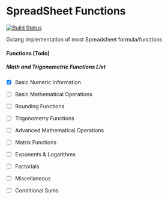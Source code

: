 # SpreadSheet Functions

[![Build Status](https://travis-ci.org/TaperBox/spreadsheet-functions.svg)](https://travis-ci.org/TaperBox/spreadsheet-functions)

Golang implementation of most Spreadsheet formula/functions

#### Functions (Todo)

##### Math and Trigonometric Functions List 	  
- [x] Basic Numeric Information				  
- [ ] Basic Mathematical Operations			  
- [ ] Rounding Functions	                  
- [ ] Trigonometry Functions				  
- [ ] Advanced Mathematical Operations		  
- [ ] Matrix Functions						  
- [ ] Exponents & Logarithms                  
- [ ] Factorials							  
- [ ] Miscellaneous     					  
- [ ] Conditional Sums 						  


    